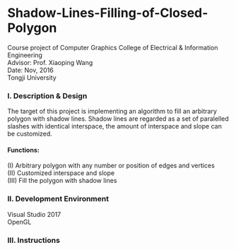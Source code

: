 # Shadow-Lines-Filling-of-Closed-Polygon
  Course project of Computer Graphics 
  College of Electrical & Information Engineering  
  Advisor: Prof. Xiaoping Wang  
  Date: Nov, 2016  
  Tongji University
  
### I. Description & Design
  The target of this project is implementing an algorithm to fill an arbitrary polygon with shadow lines. Shadow lines are regarded as a set of paralelled slashes with identical interspace, the amount of interspace and slope can be customized.  
   #### Functions:
  (I) Arbitrary polygon with any number or position of edges and vertices  
  (II) Customized interspace and slope  
  (III) Fill the polygon with shadow lines  
### II. Development Environment  
  Visual Studio 2017  
  OpenGL
### III. Instructions
